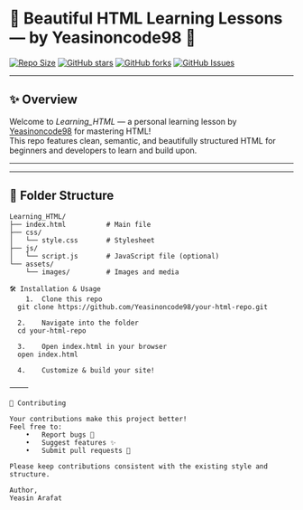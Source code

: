 # 🌟 Beautiful HTML Learning Lessons — by Yeasinoncode98 🌟

[![Repo Size](https://img.shields.io/github/repo-size/Yeasinoncode98/Learning_HTML?style=for-the-badge&color=blueviolet)](https://github.com/Yeasinoncode98/Learning_HTML)
[![GitHub stars](https://badgen.net/github/stars/Yeasinoncode98/Learning_HTML)](https://github.com/Yeasinoncode98/Learning_HTML/stargazers)
[![GitHub forks](https://badgen.net/github/forks/Yeasinoncode98/Learning_HTML)](https://github.com/Yeasinoncode98/Learning_HTML/network/members)
[![GitHub Issues](https://img.shields.io/github/issues/Yeasinoncode98/Learning_HTML?style=for-the-badge&color=red)](https://github.com/Yeasinoncode98/Learning_HTML/issues)

---

## ✨ Overview

Welcome to *Learning_HTML* — a personal learning lesson by [Yeasinoncode98](https://github.com/Yeasinoncode98) for mastering HTML!  
This repo features clean, semantic, and beautifully structured HTML for beginners and developers to learn and build upon.

---

---

## 📁 Folder Structure

```plaintext
Learning_HTML/
├── index.html          # Main file
├── css/
│   └── style.css       # Stylesheet
├── js/
│   └── script.js       # JavaScript file (optional)
└── assets/
    └── images/         # Images and media

🛠 Installation & Usage
	1.	Clone this repo
  git clone https://github.com/Yeasinoncode98/your-html-repo.git

  2.	Navigate into the folder
  cd your-html-repo

  3.	Open index.html in your browser
  open index.html

  4.	Customize & build your site!

⸻

🤝 Contributing

Your contributions make this project better!
Feel free to:
	•	Report bugs 🐛
	•	Suggest features ✨
	•	Submit pull requests 📝

Please keep contributions consistent with the existing style and structure.

Author, 
Yeasin Arafat
